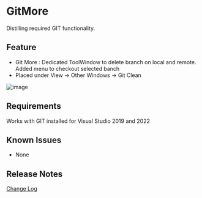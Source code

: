 # GitMore
Distilling required GIT functionality.

## Feature
- Git More : Dedicated ToolWindow to delete branch on local and remote. Added menu to checkout selected banch
- Placed under View -> Other Windows -> Git Clean


![image](https://github.com/user-attachments/assets/c663f948-1ab3-44d7-b0be-df7735a16b05)


## Requirements
  Works with GIT installed for Visual Studio 2019 and 2022

## Known Issues
- None


## Release Notes

[Change Log](CHANGELOG.MD)
